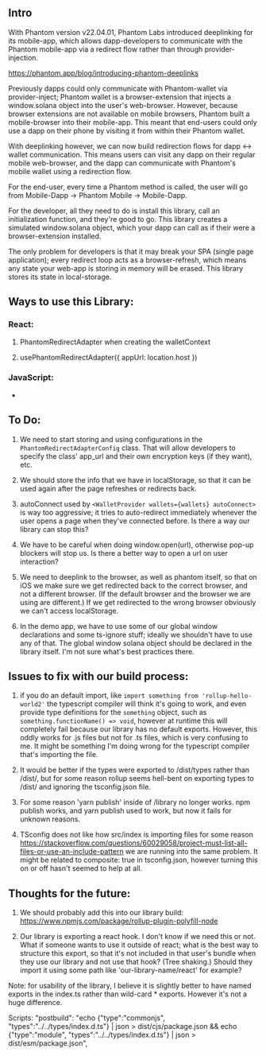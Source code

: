 ## Intro

With Phantom version v22.04.01, Phantom Labs introduced deeplinking for its mobile-app, which allows dapp-developers to communicate with the Phantom mobile-app via a redirect flow rather than through provider-injection.

https://phantom.app/blog/introducing-phantom-deeplinks

Previously dapps could only communicate with Phantom-wallet via provider-inject; Phantom wallet is a browser-extension that injects a window.solana object into the user's web-browser. However, because browser extensions are not available on mobile browsers, Phantom built a mobile-browser into their mobile-app. This meant that end-users could only use a dapp on their phone by visiting it from within their Phantom wallet.

With deeplinking however, we can now build redirection flows for dapp <-> wallet communication. This means users can visit any dapp on their regular mobile web-browser, and the dapp can communicate with Phantom's mobile wallet using a redirection flow.

For the end-user, every time a Phantom method is called, the user will go from Mobile-Dapp -> Phantom Mobile -> Mobile-Dapp.

For the developer, all they need to do is install this library, call an initialization function, and they're good to go. This library creates a simulated window.solana object, which your dapp can call as if their were a browser-extension installed.

The only problem for developers is that it may break your SPA (single page application); every redirect loop acts as a browser-refresh, which means any state your web-app is storing in memory will be erased. This library stores its state in local-storage.

## Ways to use this Library:

### React:

1. PhantomRedirectAdapter when creating the walletContext

2. usePhantomRedirectAdapter({ appUrl: location.host })

### JavaScript:

-

## To Do:

1. We need to start storing and using configurations in the `PhantomRedirectAdapterConfig` class. That will allow developers to specify the class' app_url and their own encryption keys (if they want), etc.

2. We should store the info that we have in localStorage, so that it can be used again after the page refreshes or redirects back.

3. autoConnect used by `<WalletProvider wallets={wallets} autoConnect>` is way too aggressive; it tries to auto-redirect immediately whenever the user opens a page when they've connected before. Is there a way our library can stop this?

4. We have to be careful when doing window.open(url), otherwise pop-up blockers will stop us. Is there a better way to open a url on user interaction?

5. We need to deeplink to the browser, as well as phantom itself, so that on iOS we make sure we get redirected back to the correct browser, and not a different browser. (If the default browser and the browser we are using are different.) If we get redirected to the wrong browser obviously we can't access localStorage.

6. In the demo app, we have to use some of our global window declarations and some ts-ignore stuff; ideally we shouldn't have to use any of that. The global window solana object should be declared in the library itself. I'm not sure what's best practices there.

## Issues to fix with our build process:

1. if you do an default import, like `import something from 'rollup-hello-world2'` the typescript compiler will think it's going to work, and even provide type definitions for the `something` object, such as `something.functionName() => void`, however at runtime this will completely fail because our library has no default exports. However, this oddly works for .js files but not for .ts files, which is very confusing to me. It might be something I'm doing wrong for the typescript compiler that's importing the file.

2. It would be better if the types were exported to /dist/types rather than /dist/, but for some reason rollup seems hell-bent on exporting types to /dist/ and ignoring the tsconfig.json file.

3. For some reason 'yarn publish' inside of /library no longer works. npm publish works, and yarn publish used to work, but now it fails for unknown reasons.

4. TSconfig does not like how src/index is importing files for some reason https://stackoverflow.com/questions/60029058/project-must-list-all-files-or-use-an-include-pattern we are running into the same problem. It might be related to composite: true in tsconfig.json, however turning this on or off hasn't seemed to help at all.

## Thoughts for the future:

1. We should probably add this into our library build: https://www.npmjs.com/package/rollup-plugin-polyfill-node

2. Our library is exporting a react hook. I don't know if we need this or not. What if someone wants to use it outside of react; what is the best way to structure this export, so that it's not included in that user's bundle when they use our library and not use that hook? (Tree shaking.) Should they import it using some path like 'our-library-name/react' for example?

Note: for usability of the library, I believe it is slightly better to have named exports in the index.ts rather than wild-card \* exports. However it's not a huge difference.

Scripts:
"postbuild": "echo {\"type\":\"commonjs\", \"types\":\"../../types/index.d.ts\"} | json > dist/cjs/package.json && echo {\"type\":\"module\", \"types\":\"../../types/index.d.ts\"} | json > dist/esm/package.json",
